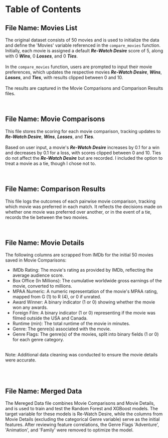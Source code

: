 # Table of Contents

## File Name: Movies List
The original dataset consists of 50 movies and is used to initialize the data and define the 'Movies' variable referenced in the `compare_movies` function. Initially, each movie is assigned a default ***Re-Watch Desire*** score of 5, along with 0 ***Wins***, 0 ***Losses***, and 0 ***Ties***. <br><br> In the `compare_movies` function, users are prompted to input their movie preferences, which updates the respective movies ***Re-Watch Desire***, ***Wins***, ***Losses***, and ***Ties***, with results clipped between 0 and 10. <br><br> The results are captured in the Movie Comparisons and Comparison Results files.

<br>

## File Name: Movie Comparisons
This file stores the scoring for each movie comparison, tracking updates to ***Re-Watch Desire***, ***Wins***, ***Losses***, and ***Ties***. <br><br> Based on user input, a movie's ***Re-Watch Desire*** increases by 0.1 for a win and decreases by 0.1 for a loss, with scores clipped between 0 and 10. Ties do not affect the ***Re-Watch Desire*** but are recorded. I included the option to treat a movie as a tie, though I chose not to.

<br>

## File Name: Comparison Results
This file logs the outcomes of each pairwise movie comparison, tracking which movie was preferred in each match. It reflects the decisions made on whether one movie was preferred over another, or in the event of a tie, records the tie between the two movies.

<br>

## File Name: Movie Details
The following columns are scrapped from IMDb for the initial 50 movies saved in Movie Comparisons:
* IMDb Rating: The movie's rating as provided by IMDb, reflecting the average audience score.
* Box Office (In Millions): The cumulative worldwide gross earnings of the movie, converted to millions.
* MPAA Numeric: A numeric representation of the movie's MPAA rating, mapped from G (1) to R (4), or 0 if unrated.
* Award Winner: A binary indicator (1 or 0) showing whether the movie won any awards.
* Foreign Film: A binary indicator (1 or 0) representing if the movie was filmed outside the USA and Canada.
* Runtime (min): The total runtime of the movie in minutes.
* Genre: The genre(s) associated with the movie.
* Genre Flags: The genre(s) of the movies, split into binary fields (1 or 0) for each genre category.
<br>
Note: Additional data cleaning was conducted to ensure the movie details were accurate.

<br><br>

## File Name: Merged Data
The Mereged Data file combines Movie Comparisons and Movie Details, and is used to train and test the Random Forest and XGBoost models. The target variable for these models is Re-Watch Desire, while the columns from Movie Details (excluding the categorical Genre variable) serve as the initial features. After reviewing feature correlations, the Genre Flags 'Adventure', 'Animation', and 'Family' were removed to optimize the model.


